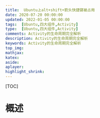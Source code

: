 ```yaml
---
title:  Ubuntu上alt+shift+箭头快捷键被占用
date: 2020-07-20 00:00:00
updated: 2022-01-05 00:00:00
tags:  [Ubuntu,四大组件,Activity]
type:  [Ubuntu,四大组件,Activity]
comments: Activity的生命周期完全解析
description: Activity的生命周期完全解析
keywords: Activity的生命周期完全解析
top_img:
mathjax:
katex:
aside:
aplayer:
highlight_shrink:
---
```


[TOC]

# 概述
